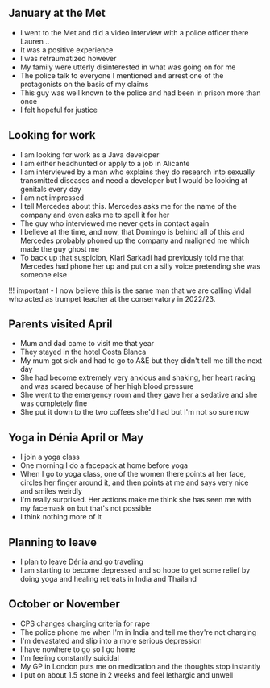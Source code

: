 ## January at the Met

- I went to the Met and did a video interview with a police officer there Lauren ..
- It was a positive experience
- I was retraumatized however
- My family were utterly disinterested in what was going on for me
- The police talk to everyone I mentioned and arrest one of the protagonists on the basis of my claims
- This guy was well known to the police and had been in prison more than once
- I felt hopeful for justice

## Looking for work

- I am looking for work as a Java developer
- I am either headhunted or apply to a job in Alicante
- I am interviewed by a man who explains they do research into sexually transmitted diseases and need a developer but I would be looking at genitals every day
- I am not impressed
- I tell Mercedes about this. Mercedes asks me for the name of the company and even asks me to spell it for her
- The guy who interviewed me never gets in contact again
- I believe at the time, and now, that Domingo is behind all of this and Mercedes probably phoned up the company and maligned me which made the guy ghost me
- To back up that suspicion, Klari Sarkadi had previously told me that Mercedes had phone her up and put on a silly voice pretending she was someone else

!!! important
    - I now believe this is the same man that we are calling Vidal who acted as trumpet teacher at the conservatory in 2022/23.

## Parents visited April

- Mum and dad came to visit me that year
- They stayed in the hotel Costa Blanca
- My mum got sick and had to go to A&E but they didn't tell me till the next day
- She had become extremely very anxious and shaking, her heart racing and was scared because of her high blood pressure
- She went to the emergency room and they gave her a sedative and she was completely fine
- She put it down to the two coffees she'd had but I'm not so sure now

## Yoga in Dénia April or May

- I join a yoga class 
- One morning I do a facepack at home before yoga
- When I go to yoga class, one of the women there points at her face, circles her finger around it, and then points at me and says very nice and smiles weirdly
- I'm really surprised. Her actions make me think she has seen me with my facemask on but that's not possible
- I think nothing more of it 

## Planning to leave

- I plan to leave Dénia and go traveling
- I am starting to become depressed and so hope to get some relief by doing yoga and healing retreats in India and Thailand

## October or November 

- CPS changes charging criteria for rape
- The police phone me when I'm in India and tell me they're not charging
- I'm devastated and slip into a more serious depression
- I have nowhere to go so I go home
- I'm feeling constantly suicidal
- My GP in London puts me on medication and the thoughts stop instantly
- I put on about 1.5 stone in 2 weeks and feel lethargic and unwell
